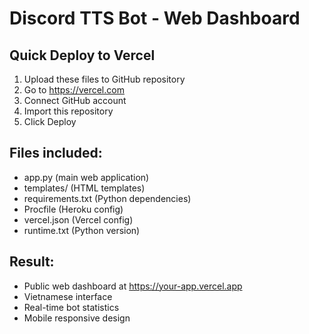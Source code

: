 # Discord TTS Bot - Web Dashboard

## Quick Deploy to Vercel

1. Upload these files to GitHub repository
2. Go to https://vercel.com
3. Connect GitHub account
4. Import this repository
5. Click Deploy

## Files included:
- app.py (main web application)
- templates/ (HTML templates)
- requirements.txt (Python dependencies)
- Procfile (Heroku config)
- vercel.json (Vercel config)
- runtime.txt (Python version)

## Result:
- Public web dashboard at https://your-app.vercel.app
- Vietnamese interface
- Real-time bot statistics
- Mobile responsive design
